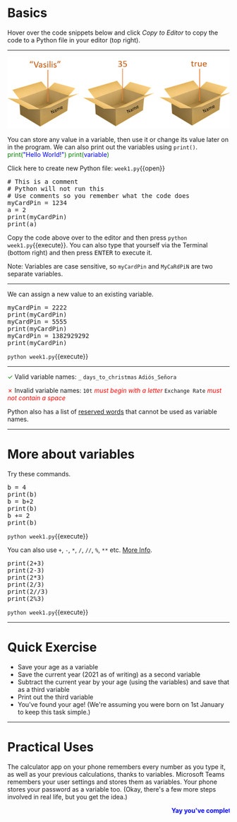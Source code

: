 # Basics
Hover over the code snippets below and click *Copy to Editor* to copy the code to a Python file in your editor (top right).
<hr>

![Variables](./assets/variables.png)

You can store any value in a variable, then use it or change its value later on in the program. We can also print out the variables using ```print()```. <span style="color:green">print(</span><span style="color:blue">"Hello World!"</span><span style="color:green">)</span> <span style="color:green">print(</span><span style="color:blue">variable</span><span style="color:green">)</span>

Click here to create new Python file: `week1.py`{{open}}

<pre class="file" data-filename="week1.py" data-target="replace">
# This is a comment
# Python will not run this
# Use comments so you remember what the code does
myCardPin = 1234
a = 2
print(myCardPin)
print(a)
</pre>

Copy the code above over to the editor and then press
`python week1.py`{{execute}}. You can also type that yourself via the Terminal (bottom right) and then press <kbd>ENTER</kbd> to execute it.

Note: Variables are case sensitive, so ```myCardPin``` and ```MyCaRdPiN``` are two separate variables.

<hr>

We can assign a new value to an existing variable.

<pre class="file" data-filename="week1.py" data-target="replace">
myCardPin = 2222
print(myCardPin)
myCardPin = 5555
print(myCardPin)
myCardPin = 1382929292
print(myCardPin)
</pre>

`python week1.py`{{execute}}

<hr>

<span style="color:green">✓</span> Valid variable names: ```_``` ```days_to_christmas``` ```Adiós_Señora```

<span style="color:red">✗</span> Invalid variable names: ```10t``` *<span style="color:red">must begin with a letter</span>* ```Exchange Rate``` *<span style="color:red">must not contain a space</span>*

Python also has a list of [reserved words](https://www.w3schools.com/python/python_ref_keywords.asp) that cannot be used as variable names.

<hr>

# More about variables
Try these commands.

<pre class="file" data-filename="week1.py" data-target="replace">
b = 4
print(b)
b = b+2
print(b)
b += 2
print(b)
</pre>

`python week1.py`{{execute}}

You can also use ```+```, ```-```, ```*```, ```/```, ```//```, ```%```, ```**``` etc. [More Info](https://www.w3schools.com/python/python_operators.asp).

<pre class="file" data-filename="week1.py" data-target="replace">
print(2+3)
print(2-3)
print(2*3)
print(2/3)
print(2//3)
print(2%3)
</pre>

`python week1.py`{{execute}}

<hr>

# Quick Exercise
- Save your age as a variable
- Save the current year (2021 as of writing) as a second variable
- Subtract the current year by your age (using the variables) and save that as a third variable
- Print out the third variable
- You've found your age! (We're assuming you were born on 1st January to keep this task simple.)

<hr>

# Practical Uses
The calculator app on your phone remembers every number as you type it, as well as your previous calculations, thanks to variables. Microsoft Teams remembers your user settings and stores them as variables. Your phone stores your password as a variable too. (Okay, there's a few more steps involved in real life, but you get the idea.)

<marquee style='color: blue;'><b>Yay you've completed part 1!</b></marquee>
